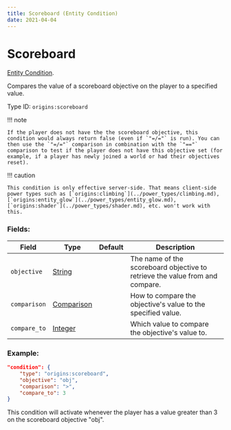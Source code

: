 ```yaml
---
title: Scoreboard (Entity Condition)
date: 2021-04-04
---
```

# Scoreboard

[Entity Condition](../entity_conditions.md).

Compares the value of a scoreboard objective on the player to a specified value.

Type ID: `origins:scoreboard`

!!! note

    If the player does not have the the scoreboard objective, this condition would always return false (even if `"=/="` is run). You can then use the `"=/="` comparison in combination with the `"=="` comparison to test if the player does not have this objective set (for example, if a player has newly joined a world or had their objectives reset).

!!! caution

    This condition is only effective server-side. That means client-side power types such as [`origins:climbing`](../power_types/climbing.md), [`origins:entity_glow`](../power_types/entity_glow.md), [`origins:shader`](../power_types/shader.md), etc. won't work with this.

### Fields:

Field  | Type | Default | Description
-------|------|---------|-------------
`objective` | [String](../data_types/comparison.md) | | The name of the scoreboard objective to retrieve the value from and compare.
`comparison` | [Comparison](../data_types/comparison.md) | | How to compare the objective's value to the specified value.
`compare_to` | [Integer](../data_types/integer.md) | | Which value to compare the objective's value to.

### Example:

```json
"condition": {
    "type": "origins:scoreboard",
    "objective": "obj",
    "comparison": ">",
    "compare_to": 3
}
```

This condition will activate whenever the player has a value greater than 3 on the scoreboard objective "obj".
